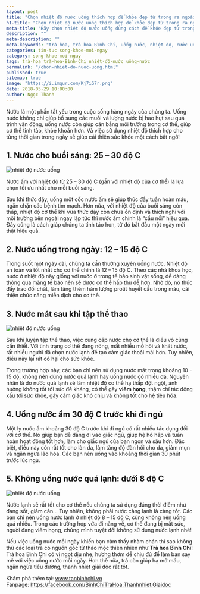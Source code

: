 ```yaml
---
layout: post
title: "Chọn nhiệt độ nước uống thích hợp để khỏe đẹp từ trong ra ngoài"
h1-title: "Chọn nhiệt độ nước uống thích hợp để khỏe đẹp từ trong ra ngoài"
meta-title: "Hãy chọn nhiệt độ nước uống đúng cách để khỏe đẹp từ trong ra ngoài"
description: ""
meta-description: ""
meta-keywords: "trà hoa, trà hoa Bình Chi, uống nước, nhiệt độ, nước uống"
categories: tin-tuc song-khoe-moi-ngay
category: song-khoe-moi-ngay
tags: trà-hoa trà-hoa-Bình-Chi nhiệt-độ-nước uống-nước
permalink: "/chon-nhiet-do-nuoc-uong.html"
published: true
sitemap: true
image: "https://i.imgur.com/Kj7iG7r.png"
date: 2018-05-29 10:00:00
author: Ngọc Thanh
---
```


Nước là một phần tất yếu trong cuộc sống hàng ngày của chúng ta. Uống nước không chỉ giúp bổ sung các muối và lượng nước bị hao hụt sau quá trình vận động, uống nước còn giúp cân bằng môi trường trong cơ thể, giúp cơ thể tỉnh tảo, khỏe khoắn hơn. Và việc sử dụng nhiệt độ thích hợp cho từng thời gian trong ngày sẽ giúp cải thiện sức khỏe một cách bất ngờ!

## 1. Nước cho buổi sáng: 25 – 30 độ C

<img src="https://i.imgur.com/ojSaWyQ.jpg" alt="nhiệt độ nước uống" class="responsive-img lazy">

Nước ấm với nhiệt độ từ 25 – 30 độ C (gần với nhiệt độ của cơ thể) là lựa chọn tối ưu nhất cho mỗi buổi sáng.

Sau khi thức dậy, uống một cốc nước ấm sẽ giúp thúc đẩy tuần hoàn máu, ngăn chặn các bệnh tim mạch. Hơn nữa, với nhiệt độ của buổi sáng còn thấp, nhiệt độ cơ thể khi vừa thức dậy còn chưa ổn định và thích nghi với môi trường bên ngoài ngay lập tức thì nước ấm chính là “cầu nối” hiệu quả. Đây cũng là cách giúp chúng ta tỉnh táo hơn, từ đó bắt đầu một ngày mới thật hiệu quả.

## 2. Nước uống trong ngày: 12 – 15 độ C

Trong suốt một ngày dài, chúng ta cần thường xuyên uống nước. Nhiệt độ an toàn và tốt nhất cho cơ thể chính là 12 – 15 độ C. Theo các nhà khoa học, nước ở nhiệt độ này giống với nước ở trong tế bào sinh vật sống, dễ dàng thông qua màng tế bào nên sẽ được cơ thể hấp thu dễ hơn. Nhờ đó, nó thúc đẩy trao đổi chất, làm tăng thêm hàm lượng protit huyết cầu trong máu, cải thiện chức năng miễn dịch cho cơ thể.

## 3. Nước mát sau khi tập thể thao

<img src="https://i.imgur.com/Xi0A8VY.png" alt="nhiệt độ nước uống" class="responsive-img lazy">

Sau khi luyện tập thể thao, việc cung cấp nước cho cơ thể là điều vô cùng cần thiết. Với tình trạng cơ thể đang nóng, mất nhiều mồ hôi và khát nước, rất nhiều người đã chọn nước lạnh để tạo cảm giác thoải mái hơn. Tuy nhiên, điều này lại rất có hại cho sức khỏe.

Trong trường hợp này, các bạn chỉ nên sử dụng nước mát trong khoảng 10 - 15 độ,  không nên dùng nước quá lạnh hay uống nước có nhiều đá. Nguyên nhân là do nước quá lạnh sẽ làm nhiệt độ cơ thể hạ thấp đột ngột, ảnh hưởng không tốt tới sức đề kháng, có thể gây **viêm họng**, thậm chí tác động xấu tới sức khỏe, gây cảm giác khó chịu và không tốt cho hệ tiêu hóa.

## 4. Uống nước ấm 30 độ C trước khi đi ngủ

Một ly nước ấm khoảng 30 độ C trước khi đi ngủ có rất nhiều tác dụng đối với cơ thể. Nó giúp bạn dễ dàng đi vào giấc ngủ, giúp hệ hô hấp và tuần hoàn hoạt động tốt hơn, làm cho giấc ngủ của bạn ngon và sâu hơn. Đặc biệt, điều này còn rất tốt cho làn da, làm tăng độ đàn hồi cho da, giảm mụn và ngăn ngừa lão hóa. Các bạn nên uống vào khoảng thời gian 30 phút trước lúc ngủ.

## 5. Không uống nước quá lạnh: dưới 8 độ C

<img src="https://i.imgur.com/BC0dC0j.jpg" alt="nhiệt độ nước uống" class="responsive-img lazy">

Nước lạnh sẽ rất tốt cho cơ thể nếu chúng ta sử dụng đúng thời điểm như đang sốt, giảm cân… Tuy nhiên, không phải nước càng lạnh là càng tốt. Các bạn chỉ nên uống nước lạnh ở nhiệt độ 8 – 15 độ C, cũng không nên uống quá nhiều. Trong các trường hợp vừa đi nắng về, cơ thể đang bị mất sức, người đang viêm họng, chúng mình tuyệt đối không sử dụng nước lạnh nhé!

Nếu việc uống nước mỗi ngày khiến bạn cảm thấy nhàm chán thì sao không thử các loại trà có nguồn gốc từ thảo mộc thiên nhiên như **Trà hoa Bình Chi**!<br />
Trà hoa Bình Chi có vị ngọt dịu nhẹ, hương thơm dễ chịu đủ để làm bạn say mê với việc uống nước mỗi ngày. Hơn thế nữa, trà còn giúp hạ mỡ máu, ngăn ngừa tiểu đường, thanh nhiệt giải độc rất tốt.<br />

Khám phá thêm tại: www.tanbinhchi.vn<br />
Fanpage: https://facebook.com/BinhChiTraHoa.Thanhnhiet.Giaidoc
